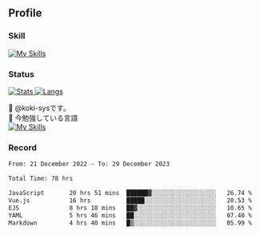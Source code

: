 ## Profile
### Skill
[![My Skills](https://skillicons.dev/icons?i=html,css,javascript,php,java,nodejs,react,bootstrap,docker,laravel,git,github,githubactions,materialui&theme=dark)](https://skillicons.dev)<br>
### Status
[![Stats](https://github-readme-stats.vercel.app/api?username=koki-sys&count_private=true&show_icons=true)
![Langs](https://github-readme-stats.vercel.app/api/top-langs/?username=koki-sys&layout=compact)](https://github.com/koki-sys)

👋 @koki-sysです。<br/>
🌱 今勉強している言語<br/>
[![My Skills](https://skillicons.dev/icons?i=typescript,react,golang&theme=dark)](https://skillicons.dev)


<!---
koki-sys/koki-sys is a ✨ special ✨ repository because its `README.md` (this file) appears on your GitHub profile.
You can click the Preview link to take a look at your changes.
--->

### Record
<!--START_SECTION:waka-->

```txt
From: 21 December 2022 - To: 29 December 2023

Total Time: 78 hrs

JavaScript       20 hrs 51 mins  ██████▓░░░░░░░░░░░░░░░░░░   26.74 %
Vue.js           16 hrs          █████░░░░░░░░░░░░░░░░░░░░   20.53 %
EJS              8 hrs 18 mins   ██▓░░░░░░░░░░░░░░░░░░░░░░   10.65 %
YAML             5 hrs 46 mins   ██░░░░░░░░░░░░░░░░░░░░░░░   07.40 %
Markdown         4 hrs 40 mins   █▒░░░░░░░░░░░░░░░░░░░░░░░   05.99 %
```

<!--END_SECTION:waka-->
